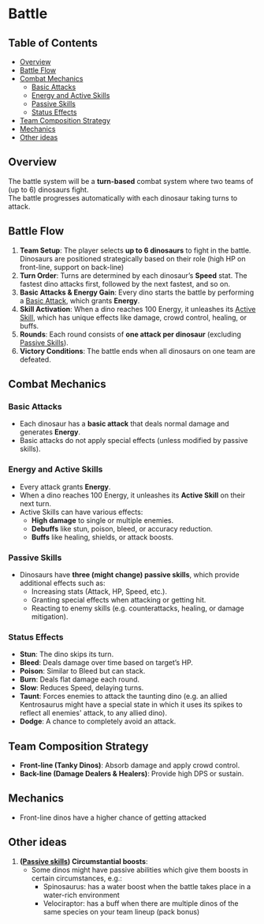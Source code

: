 # Battle

## Table of Contents

- [Overview](#overview)
- [Battle Flow](#battle-flow)
- [Combat Mechanics](#combat-mechanics)
    - [Basic Attacks](#basic-attacks)
    - [Energy and Active Skills](#energy-and-active-skills)
    - [Passive Skills](#passive-skills)
    - [Status Effects](#status-effects)
- [Team Composition Strategy](#team-composition-strategy)
- [Mechanics](#mechanics)
- [Other ideas](#other-ideas)

## Overview

The battle system will be a **turn-based** combat system where two teams of (up to 6) dinosaurs fight.  
The battle progresses automatically with each dinosaur taking turns to attack.

## Battle Flow

1. **Team Setup**: The player selects **up to 6 dinosaurs** to fight in the battle. Dinosaurs are positioned
   strategically based on their role (high HP on front-line, support on back-line)
2. **Turn Order**: Turns are determined by each dinosaur’s **Speed** stat. The fastest dino attacks first, followed by
   the next fastest, and so on.
3. **Basic Attacks & Energy Gain**: Every dino starts the battle by performing a [Basic Attack](#basic-attacks), which
   grants **Energy**.
4. **Skill Activation**: When a dino reaches 100 Energy, it unleashes its [Active Skill](#energy-and-active-skills), which
   has unique effects like damage, crowd control, healing, or buffs.
5. **Rounds**: Each round consists of **one attack per dinosaur** (excluding [Passive Skills](#passive-skills)).
6. **Victory Conditions**: The battle ends when all dinosaurs on one team are defeated.

## Combat Mechanics

### **Basic Attacks**

- Each dinosaur has a **basic attack** that deals normal damage and generates **Energy**.
- Basic attacks do not apply special effects (unless modified by passive skills).

### **Energy and Active Skills**

- Every attack grants **Energy**.
- When a dino reaches 100 Energy, it unleashes its **Active Skill** on their next turn.
- Active Skills can have various effects:
    - **High damage** to single or multiple enemies.
    - **Debuffs** like stun, poison, bleed, or accuracy reduction.
    - **Buffs** like healing, shields, or attack boosts.

### **Passive Skills**

- Dinosaurs have **three (might change) passive skills**, which provide additional effects such as:
    - Increasing stats (Attack, HP, Speed, etc.).
    - Granting special effects when attacking or getting hit.
    - Reacting to enemy skills (e.g. counterattacks, healing, or damage mitigation).

### **Status Effects**

- **Stun**: The dino skips its turn.
- **Bleed**: Deals damage over time based on target’s HP.
- **Poison**: Similar to Bleed but can stack.
- **Burn**: Deals flat damage each round.
- **Slow**: Reduces Speed, delaying turns.
- **Taunt**: Forces enemies to attack the taunting dino (e.g. an allied Kentrosaurus might have a special state in which
  it uses its spikes to reflect all enemies' attack, to any allied dino).
- **Dodge**: A chance to completely avoid an attack.

## Team Composition Strategy

- **Front-line (Tanky Dinos)**: Absorb damage and apply crowd control.
- **Back-line (Damage Dealers & Healers)**: Provide high DPS or sustain.

## Mechanics

- Front-line dinos have a higher chance of getting attacked

## Other ideas

1. **([Passive skills](#passive-skills)) Circumstantial boosts**:
    - Some dinos might have passive abilities which give them boosts in certain circumstances, e.g.:
      - Spinosaurus: has a water boost when the battle takes place in a water-rich environment
      - Velociraptor: has a buff when there are multiple dinos of the same species on your team lineup (pack bonus)
